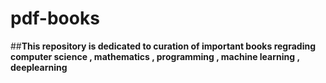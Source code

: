 # pdf-books

##**This repository is dedicated to curation of important books regrading computer science , mathematics , programming , machine learning , deeplearning**
